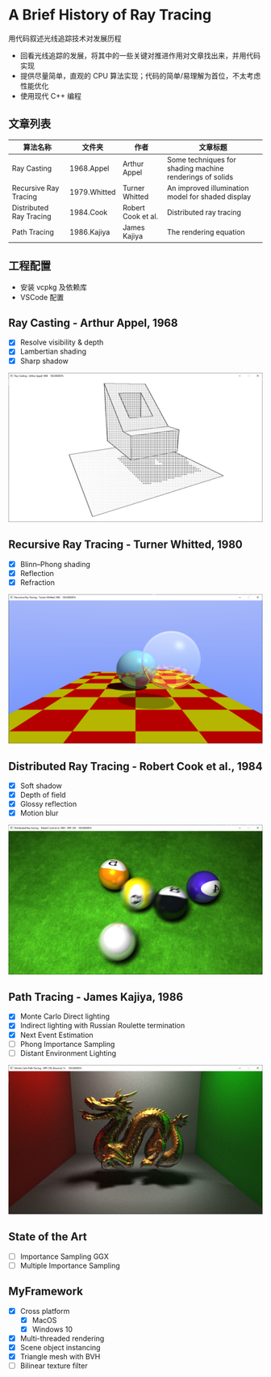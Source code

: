 # A Brief History of Ray Tracing

用代码叙述光线追踪技术对发展历程

- 回看光线追踪的发展，将其中的一些关键对推进作用对文章找出来，并用代码实现
- 提供尽量简单，直观的 CPU 算法实现；代码的简单/易理解为首位，不太考虑性能优化
- 使用现代 C++ 编程

## 文章列表

| 算法名称 | 文件夹  |  作者    |  文章标题    |
| -- | --  |  --  |  --  |
| Ray Casting |  1968.Appel   | Arthur Appel |  Some techniques for shading machine renderings of solids    |
| Recursive Ray Tracing |  1979.Whitted | Turner Whitted  |  An improved illumination model for shaded display   |
| Distributed Ray Tracing |  1984.Cook    | Robert Cook et al. | Distributed ray tracing  |
| Path Tracing |  1986.Kajiya  | James Kajiya | The rendering equation  |

## 工程配置

- 安装 vcpkg 及依赖库
- VSCode 配置

## Ray Casting - Arthur Appel, 1968

- [x] Resolve visibility & depth
- [x] Lambertian shading
- [x] Sharp shadow

![Screen Shot](./1968.Appel/images/Screen-Shot-2020-06-30b.png)

## Recursive Ray Tracing - Turner Whitted, 1980

- [x] Blinn–Phong shading
- [x] Reflection
- [x] Refraction

![Screen Shot](./1980.Whitted/images/ScreenShot-2020-07-10b.png)

## Distributed Ray Tracing - Robert Cook et al., 1984

- [x] Soft shadow
- [x] Depth of field
- [x] Glossy reflection
- [x] Motion blur

![Screen Shot](./1984.Cook/images/ScreenShot-2020-07-05b.png)

## Path Tracing - James Kajiya, 1986

- [x] Monte Carlo Direct lighting
- [x] Indirect lighting with Russian Roulette termination
- [x] Next Event Estimation
- [ ] Phong Importance Sampling
- [ ] Distant Environment Lighting

![Screen Shot](./1986.Kajiya/images/ScreenShot-2020-07-19.png)

## State of the Art

- [ ] Importance Sampling GGX
- [ ] Multiple Importance Sampling

## MyFramework

- [x] Cross platform
    * [x] MacOS
    * [x] Windows 10
- [x] Multi-threaded rendering
- [x] Scene object instancing
- [x] Triangle mesh with BVH
- [ ] Bilinear texture filter
